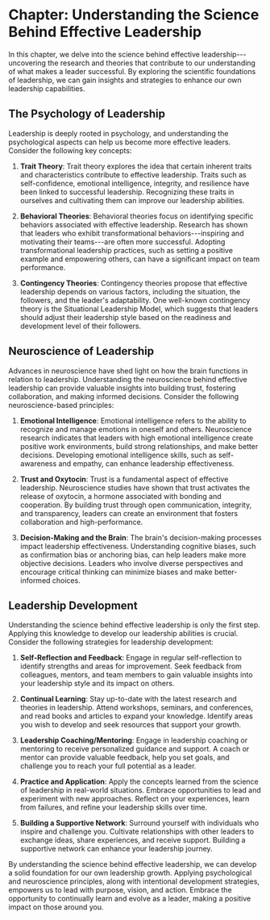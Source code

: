 Chapter: Understanding the Science Behind Effective Leadership
==============================================================

In this chapter, we delve into the science behind effective leadership---uncovering the research and theories that contribute to our understanding of what makes a leader successful. By exploring the scientific foundations of leadership, we can gain insights and strategies to enhance our own leadership capabilities.

The Psychology of Leadership
----------------------------

Leadership is deeply rooted in psychology, and understanding the psychological aspects can help us become more effective leaders. Consider the following key concepts:

1. **Trait Theory**: Trait theory explores the idea that certain inherent traits and characteristics contribute to effective leadership. Traits such as self-confidence, emotional intelligence, integrity, and resilience have been linked to successful leadership. Recognizing these traits in ourselves and cultivating them can improve our leadership abilities.

2. **Behavioral Theories**: Behavioral theories focus on identifying specific behaviors associated with effective leadership. Research has shown that leaders who exhibit transformational behaviors---inspiring and motivating their teams---are often more successful. Adopting transformational leadership practices, such as setting a positive example and empowering others, can have a significant impact on team performance.

3. **Contingency Theories**: Contingency theories propose that effective leadership depends on various factors, including the situation, the followers, and the leader's adaptability. One well-known contingency theory is the Situational Leadership Model, which suggests that leaders should adjust their leadership style based on the readiness and development level of their followers.

Neuroscience of Leadership
--------------------------

Advances in neuroscience have shed light on how the brain functions in relation to leadership. Understanding the neuroscience behind effective leadership can provide valuable insights into building trust, fostering collaboration, and making informed decisions. Consider the following neuroscience-based principles:

1. **Emotional Intelligence**: Emotional intelligence refers to the ability to recognize and manage emotions in oneself and others. Neuroscience research indicates that leaders with high emotional intelligence create positive work environments, build strong relationships, and make better decisions. Developing emotional intelligence skills, such as self-awareness and empathy, can enhance leadership effectiveness.

2. **Trust and Oxytocin**: Trust is a fundamental aspect of effective leadership. Neuroscience studies have shown that trust activates the release of oxytocin, a hormone associated with bonding and cooperation. By building trust through open communication, integrity, and transparency, leaders can create an environment that fosters collaboration and high-performance.

3. **Decision-Making and the Brain**: The brain's decision-making processes impact leadership effectiveness. Understanding cognitive biases, such as confirmation bias or anchoring bias, can help leaders make more objective decisions. Leaders who involve diverse perspectives and encourage critical thinking can minimize biases and make better-informed choices.

Leadership Development
----------------------

Understanding the science behind effective leadership is only the first step. Applying this knowledge to develop our leadership abilities is crucial. Consider the following strategies for leadership development:

1. **Self-Reflection and Feedback**: Engage in regular self-reflection to identify strengths and areas for improvement. Seek feedback from colleagues, mentors, and team members to gain valuable insights into your leadership style and its impact on others.

2. **Continual Learning**: Stay up-to-date with the latest research and theories in leadership. Attend workshops, seminars, and conferences, and read books and articles to expand your knowledge. Identify areas you wish to develop and seek resources that support your growth.

3. **Leadership Coaching/Mentoring**: Engage in leadership coaching or mentoring to receive personalized guidance and support. A coach or mentor can provide valuable feedback, help you set goals, and challenge you to reach your full potential as a leader.

4. **Practice and Application**: Apply the concepts learned from the science of leadership in real-world situations. Embrace opportunities to lead and experiment with new approaches. Reflect on your experiences, learn from failures, and refine your leadership skills over time.

5. **Building a Supportive Network**: Surround yourself with individuals who inspire and challenge you. Cultivate relationships with other leaders to exchange ideas, share experiences, and receive support. Building a supportive network can enhance your leadership journey.

By understanding the science behind effective leadership, we can develop a solid foundation for our own leadership growth. Applying psychological and neuroscience principles, along with intentional development strategies, empowers us to lead with purpose, vision, and action. Embrace the opportunity to continually learn and evolve as a leader, making a positive impact on those around you.

